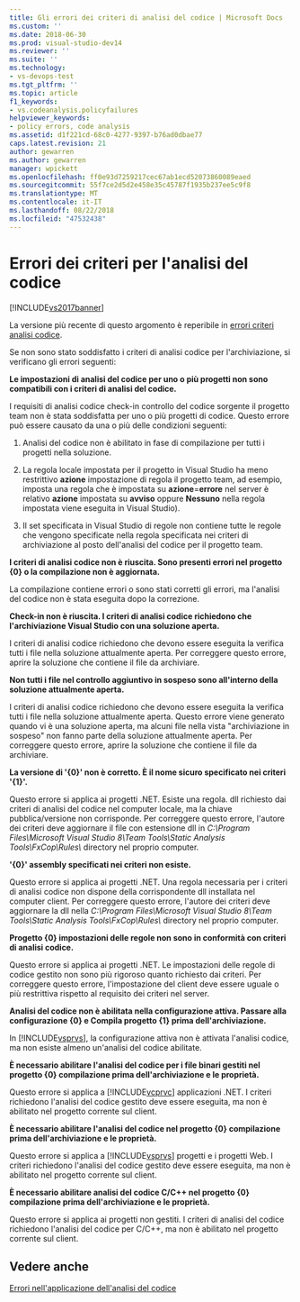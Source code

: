 ```yaml
---
title: Gli errori dei criteri di analisi del codice | Microsoft Docs
ms.custom: ''
ms.date: 2018-06-30
ms.prod: visual-studio-dev14
ms.reviewer: ''
ms.suite: ''
ms.technology:
- vs-devops-test
ms.tgt_pltfrm: ''
ms.topic: article
f1_keywords:
- vs.codeanalysis.policyfailures
helpviewer_keywords:
- policy errors, code analysis
ms.assetid: d1f221cd-68c0-4277-9397-b76ad0dbae77
caps.latest.revision: 21
author: gewarren
ms.author: gewarren
manager: wpickett
ms.openlocfilehash: ff0e93d7259217cec67ab1ecd52073860089eaed
ms.sourcegitcommit: 55f7ce2d5d2e458e35c45787f1935b237ee5c9f8
ms.translationtype: MT
ms.contentlocale: it-IT
ms.lasthandoff: 08/22/2018
ms.locfileid: "47532438"
---
```

# <a name="code-analysis-policy-errors"></a>Errori dei criteri per l'analisi del codice
[!INCLUDE[vs2017banner](../includes/vs2017banner.md)]

La versione più recente di questo argomento è reperibile in [errori criteri analisi codice](https://docs.microsoft.com/visualstudio/code-quality/code-analysis-policy-errors).  
  
Se non sono stato soddisfatto i criteri di analisi codice per l'archiviazione, si verificano gli errori seguenti:  
  
 **Le impostazioni di analisi del codice per uno o più progetti non sono compatibili con i criteri di analisi del codice.**  
  
 I requisiti di analisi codice check-in controllo del codice sorgente il progetto team non è stata soddisfatta per uno o più progetti di codice. Questo errore può essere causato da una o più delle condizioni seguenti:  
  
1.  Analisi del codice non è abilitato in fase di compilazione per tutti i progetti nella soluzione.  
  
2.  La regola locale impostata per il progetto in Visual Studio ha meno restrittivo **azione** impostazione di regola il progetto team, ad esempio, imposta una regola che è impostata su **azione**=**errore**  nel server è relativo **azione** impostata su **avviso** oppure **Nessuno** nella regola impostata viene eseguita in Visual Studio).  
  
3.  Il set specificata in Visual Studio di regole non contiene tutte le regole che vengono specificate nella regola specificata nei criteri di archiviazione al posto dell'analisi del codice per il progetto team.  
  
 **I criteri di analisi codice non è riuscita. Sono presenti errori nel progetto {0} o la compilazione non è aggiornata.**  
  
 La compilazione contiene errori o sono stati corretti gli errori, ma l'analisi del codice non è stata eseguita dopo la correzione.  
  
 **Check-in non è riuscita. I criteri di analisi codice richiedono che l'archiviazione Visual Studio con una soluzione aperta.**  
  
 I criteri di analisi codice richiedono che devono essere eseguita la verifica tutti i file nella soluzione attualmente aperta. Per correggere questo errore, aprire la soluzione che contiene il file da archiviare.  
  
 **Non tutti i file nel controllo aggiuntivo in sospeso sono all'interno della soluzione attualmente aperta.**  
  
 I criteri di analisi codice richiedono che devono essere eseguita la verifica tutti i file nella soluzione attualmente aperta. Questo errore viene generato quando vi è una soluzione aperta, ma alcuni file nella vista "archiviazione in sospeso" non fanno parte della soluzione attualmente aperta. Per correggere questo errore, aprire la soluzione che contiene il file da archiviare.  
  
 **La versione di '{0}' non è corretto. È il nome sicuro specificato nei criteri '{1}'.**  
  
 Questo errore si applica ai progetti .NET. Esiste una regola. dll richiesto dai criteri di analisi del codice nel computer locale, ma la chiave pubblica/versione non corrisponde. Per correggere questo errore, l'autore dei criteri deve aggiornare il file con estensione dll in *C:\Program Files\Microsoft Visual Studio 8\Team Tools\Static Analysis Tools\FxCop\Rules\\*  directory nel proprio computer.  
  
 **'{0}' assembly specificati nei criteri non esiste.**  
  
 Questo errore si applica ai progetti .NET. Una regola necessaria per i criteri di analisi codice non dispone della corrispondente dll installata nel computer client. Per correggere questo errore, l'autore dei criteri deve aggiornare la dll nella *C:\Program Files\Microsoft Visual Studio 8\Team Tools\Static Analysis Tools\FxCop\Rules\\*  directory nel proprio computer.  
  
 **Progetto {0} impostazioni delle regole non sono in conformità con criteri di analisi codice.**  
  
 Questo errore si applica ai progetti .NET. Le impostazioni delle regole di codice gestito non sono più rigoroso quanto richiesto dai criteri. Per correggere questo errore, l'impostazione del client deve essere uguale o più restrittiva rispetto al requisito dei criteri nel server.  
  
 **Analisi del codice non è abilitata nella configurazione attiva. Passare alla configurazione {0} e Compila progetto {1} prima dell'archiviazione.**  
  
 In [!INCLUDE[vsprvs](../includes/vsprvs-md.md)], la configurazione attiva non è attivata l'analisi codice, ma non esiste almeno un'analisi del codice abilitate.  
  
 **È necessario abilitare l'analisi del codice per i file binari gestiti nel progetto {0} compilazione prima dell'archiviazione e le proprietà.**  
  
 Questo errore si applica a [!INCLUDE[vcprvc](../includes/vcprvc-md.md)] applicazioni .NET. I criteri richiedono l'analisi del codice gestito deve essere eseguita, ma non è abilitato nel progetto corrente sul client.  
  
 **È necessario abilitare l'analisi del codice nel progetto {0} compilazione prima dell'archiviazione e le proprietà.**  
  
 Questo errore si applica a [!INCLUDE[vsprvs](../includes/vsprvs-md.md)] progetti e i progetti Web. I criteri richiedono l'analisi del codice gestito deve essere eseguita, ma non è abilitato nel progetto corrente sul client.  
  
 **È necessario abilitare analisi del codice C/C++ nel progetto {0} compilazione prima dell'archiviazione e le proprietà.**  
  
 Questo errore si applica ai progetti non gestiti. I criteri di analisi del codice richiedono l'analisi del codice per C/C++, ma non è abilitato nel progetto corrente sul client.  
  
## <a name="see-also"></a>Vedere anche  
 [Errori nell'applicazione dell'analisi del codice](../code-quality/code-analysis-application-errors.md)



